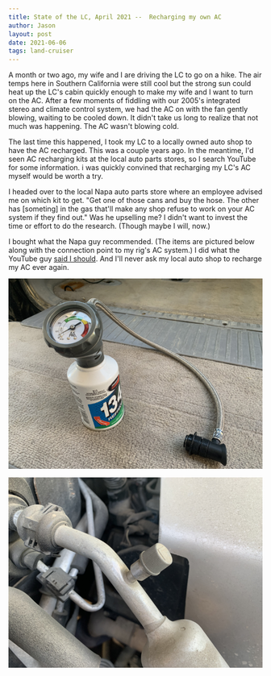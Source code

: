 ```yaml
---
title: State of the LC, April 2021 --  Recharging my own AC
author: Jason
layout: post
date: 2021-06-06
tags: land-cruiser
---
```


A month or two ago, my wife and I are driving the LC to go on a hike.  The air temps here in Southern California were still cool but the strong sun could heat up the LC's cabin quickly enough to make my wife and I want to turn on the AC.  After a few moments of fiddling with our 2005's integrated stereo and climate control system, we had the AC on with the fan gently blowing, waiting to be cooled down.  It didn't take us long to realize that not much was happening.   The AC wasn't blowing cold.

The last time this happened, I took my LC to a locally owned auto shop to have the AC recharged.  This was a couple years ago.  In the meantime, I'd seen AC recharging kits at the local auto parts stores, so I search YouTube for some information.  i was quickly convined that recharging my LC's AC myself would be worth a try.

I headed over to the local Napa auto parts store where an employee advised me on which kit to get.  "Get one of those cans and buy the hose.  The other has [someting] in the gas that'll make any shop refuse to work on your AC system if they find out."  Was he upselling me?  I didn't want to invest the time or effort to do the research.  (Though maybe I will, now.)

I bought what the Napa guy recommended.  (The items are pictured below along with the connection point to my rig's AC system.)  I did what the YouTube guy [said I should](https://www.youtube.com/watch?v=n4HrXEBN2bE).  And I'll never ask my local auto shop to recharge my AC ever again.

[![The two items I bought at Napa, connected](/assets/images/napa-recharge-ac-thumbnail.png)](/assets/images/napa-recharge-ac.png)

[![The connector for the AC system recharge](/assets/images/lc-ac-recharge-connector-thumbnail.png)](/assets/images/lc-ac-recharge-connector.png)